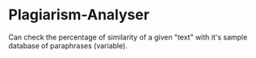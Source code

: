 # Plagiarism-Analyser
Can check the percentage of similarity of a given "text" with it's sample database of paraphrases (variable).
